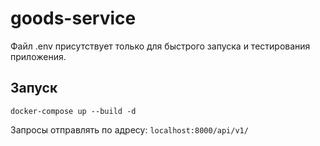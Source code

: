 # goods-service

Файл .env присутствует только для быстрого запуска и тестирования приложения.

## Запуск

`docker-compose up --build -d`

Запросы отправлять по адресу: `localhost:8000/api/v1/`
